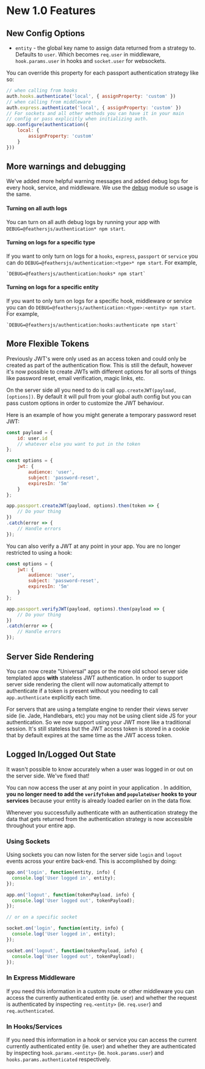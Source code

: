 # New 1.0 Features

## New Config Options

- `entity` - the global key name to assign data returned from a strategy to. Defaults to `user`. Which becomes `req.user` in middleware, `hook.params.user` in hooks and `socket.user` for websockets.

You can override this property for each passport authentication strategy like so:

```js
// when calling from hooks
auth.hooks.authenticate('local', { assignProperty: 'custom' })
// when calling from middleware
auth.express.authenticate('local', { assignProperty: 'custom' })
// For sockets and all other methods you can have it in your main
// config or pass explicitly when initializing auth.
app.configure(authentication({
    local: {
        assignProperty: 'custom'
    }
}))
```

## More warnings and debugging

We've added more helpful warning messages and added debug logs for every hook, service, and middleware. We use the [debug]() module so usage is the same.

#### Turning on all auth logs
You can turn on all auth debug logs by running your app with `DEBUG=@feathersjs/authentication* npm start`.

#### Turning on logs for a specific type
If you want to only turn on logs for a `hooks`, `express`, `passport` or `service` you can do `DEBUG=@feathersjs/authentication:<type>* npm start`. For example,

```
`DEBUG=@feathersjs/authentication:hooks* npm start`
```

#### Turning on logs for a specific entity
If you want to only turn on logs for a specific hook, middleware or service you can do `DEBUG=@feathersjs/authentication:<type>:<entity> npm start`. For example,

```
`DEBUG=@feathersjs/authentication:hooks:authenticate npm start`
```

## More Flexible Tokens

Previously JWT's were only used as an access token and could only be created as part of the authentication flow. This is still the default, however it's now possible to create JWTs with different options for all sorts of things like password reset, email verification, magic links, etc.

On the server side all you need to do is call `app.createJWT(payload, [options])`. By default it will pull from your global auth config but you can pass custom options in order to customize the JWT behaviour.

Here is an example of how you might generate a temporary password reset JWT:

```js
const payload = {
    id: user.id
    // whatever else you want to put in the token
};

const options = {
    jwt: {
        audience: 'user',
        subject: 'password-reset',
        expiresIn: '5m'
    }
};

app.passport.createJWT(payload, options).then(token => {
    // Do your thing
})
.catch(error => {
    // Handle errors
});
```

You can also verify a JWT at any point in your app. You are no longer restricted to using a hook:

```js
const options = {
    jwt: {
        audience: 'user',
        subject: 'password-reset',
        expiresIn: '5m'
    }
};

app.passport.verifyJWT(payload, options).then(payload => {
    // Do your thing
})
.catch(error => {
    // Handle errors
});
```

## Server Side Rendering

You can now create "Universal" apps or the more old school server side templated apps **with** stateless JWT authentication. In order to support server side rendering the client will now automatically attempt to authenticate if a token is present without you needing to call `app.authenticate` explicitly each time.

For servers that are using a template engine to render their views server side (ie. Jade, Handlebars, etc) you may not be using client side JS for your authentication. So we now support using your JWT more like a traditional session. It's still stateless but the JWT access token is stored in a cookie that by default expires at the same time as the JWT access token.

## Logged In/Logged Out State
It wasn't possible to know accurately when a user was logged in or out on the server side. We've fixed that!

You can now access the user at any point in your application . In addition, **you no longer need to add the `verifyToken` and `populateUser` hooks to your services** because your entity is already loaded earlier on in the data flow.

Whenever you successfully authenticate with an authentication strategy the data that gets returned from the authentication strategy is now accessible throughout your entire app.

### Using Sockets

Using sockets you can now listen for the server side `login` and `logout` events across your entire back-end. This is accomplished by doing:

```js
app.on('login', function(entity, info) {
  console.log('User logged in', entity);
});

app.on('logout', function(tokenPayload, info) {
  console.log('User logged out', tokenPayload);
});

// or on a specific socket

socket.on('login', function(entity, info) {
  console.log('User logged in', entity);
});

socket.on('logout', function(tokenPayload, info) {
  console.log('User logged out', tokenPayload);
});

```

### In Express Middleware
If you need this information in a custom route or other middleware you can access the currently authenticated entity (ie. user) and whether the request is authenticated by inspecting `req.<entity>` (ie. `req.user`) and `req.authenticated`.

### In Hooks/Services
If you need this information in a hook or service you can access the current currently authenticated entity (ie. user) and whether they are authenticated by inspecting `hook.params.<entity>` (ie. `hook.params.user`) and `hooks.params.authenticated` respectively.

